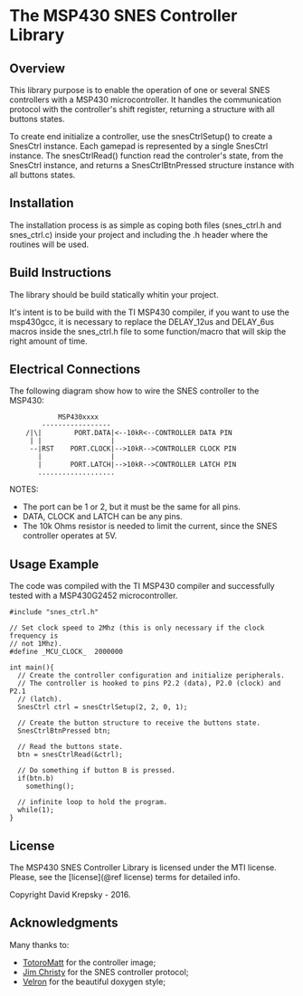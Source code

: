 The MSP430 SNES Controller Library
==================================

Overview
--------

This library purpose is to enable the operation of one or several SNES
controllers with a MSP430 microcontroller. It handles the communication
protocol with the controller's shift register, returning a structure with all
buttons states.

To create end initialize a controller, use the snesCtrlSetup() to create a
SnesCtrl instance. Each gamepad is represented by a single SnesCtrl instance.
The snesCtrlRead() function read the controler's state, from the SnesCtrl
instance, and returns a SnesCtrlBtnPressed structure instance with all
buttons states.

Installation
------------
The installation process is as simple as coping both files (snes_ctrl.h and snes_ctrl.c) inside your project and including the .h header where the routines will be used.

Build Instructions
------------------

The library should be build statically whitin your project.

It's intent is to be build with the TI MSP430 compiler, if you want to use the msp430gcc, it is necessary to replace the DELAY_12us and DELAY_6us macros inside the snes_ctrl.h file to some function/macro that will skip the right amount of time.

Electrical Connections
----------------------

The following diagram show how to wire the SNES controller to the MSP430:

                MSP430xxxx
            -----------------
        /|\|        PORT.DATA|<--10kR<--CONTROLLER DATA PIN
         | |                 |
         --|RST    PORT.CLOCK|-->10kR-->CONTROLLER CLOCK PIN
           |                 |
           |       PORT.LATCH|-->10kR-->CONTROLLER LATCH PIN
           ...................                                                 

NOTES:

 * The port can be 1 or 2, but it must be the same for all pins.
 * DATA, CLOCK and LATCH can be any pins.
 * The 10k Ohms resistor is needed to limit the current, since the SNES controller operates at 5V.

Usage Example
-------------

The code was compiled with the TI MSP430 compiler and successfully tested
with a MSP430G2452 microcontroller.

    #include "snes_ctrl.h"
    
    // Set clock speed to 2Mhz (this is only necessary if the clock frequency is
    // not 1Mhz).
    #define _MCU_CLOCK_  2000000
  
    int main(){
      // Create the controller configuration and initialize peripherals.
      // The controller is hooked to pins P2.2 (data), P2.0 (clock) and P2.1
      // (latch).
      SnesCtrl ctrl = snesCtrlSetup(2, 2, 0, 1);
  
      // Create the button structure to receive the buttons state.
      SnesCtrlBtnPressed btn;
  
      // Read the buttons state.
      btn = snesCtrlRead(&ctrl);
  
      // Do something if button B is pressed.
      if(btn.b)
        something();

      // infinite loop to hold the program.
      while(1);
    }

License
-------
The MSP430 SNES Controller Library is licensed under the MTI license. Please, see the [license](@ref license) terms for detailed info.

Copyright David Krepsky - 2016.


Acknowledgments
----------------

Many thanks to:

  + [TotoroMatt](http://totoromatt.deviantart.com) for the controller image;
  + [Jim Christy](https://www.gamefaqs.com/snes/916396-super-nintendo/faqs/5395) for the SNES controller protocol;
  + [Velron](https://github.com/Velron/doxygen-bootstrapped) for the beautiful doxygen style;
